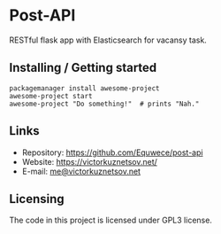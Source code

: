 # Post-API

RESTful flask app with Elasticsearch for vacansy task.

## Installing / Getting started


```shell
packagemanager install awesome-project
awesome-project start
awesome-project "Do something!"  # prints "Nah."
```


## Links

- Repository: https://github.com/Equwece/post-api
- Website: https://victorkuznetsov.net/
- E-mail: me@victorkuznetsov.net

## Licensing

The code in this project is licensed under GPL3 license.
